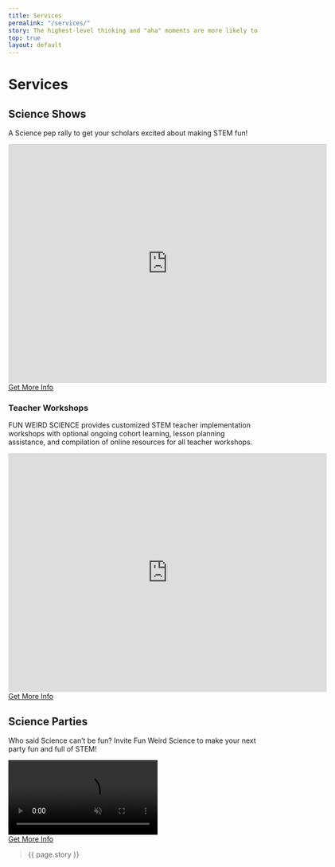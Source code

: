 ```yaml
---
title: Services
permalink: "/services/"
story: The highest-level thinking and "aha" moments are more likely to occur in an atmosphere of "exuberant discovery", where students of all ages retain that kindergarten enthusiasm of embracing each day with joy of learning.Who said Science can't be fun? Invite Fun Weird Science to make your next party fun and full of STEM!
top: true
layout: default
---
```


<div class = 'fulls shows'>
<div class = 'flex-in overlay'>
<h1>Services</h1>
</div>
</div>
<div class = 'bright flex-in'>
<div class = 'tripple'>
<h2 id = 'science-shows' class = 'center'>Science Shows</h2>
<p class = 'center'>A Science pep rally to get your scholars excited about making STEM fun!</p>
<div class = 'flex-in'>
  <iframe allowFullScreen frameborder="0" height="480" mozallowfullscreen src="https://player.vimeo.com/video/248979833" webkitAllowFullScreen width="640"></iframe>
</div>
<a class = 'submit' href = '{{site.baseurl}}/contact'>Get More Info</a>
</div>
</div>
<div class = 'dull flex-in'>
<div class = 'card'>
<h3 id = 'teacher-workshops'>Teacher Workshops</h3>
<p class = 'flex-in'>FUN WEIRD SCIENCE provides customized STEM teacher implementation workshops with optional ongoing cohort learning, lesson planning assistance, and compilation of online resources for all teacher workshops.</p>
<div class = 'flex-in'>
  <iframe allowFullScreen frameborder="0" height="480" mozallowfullscreen src="https://player.vimeo.com/video/122393396" webkitAllowFullScreen width="640"></iframe>
</div>
<a class = 'submit' href = '{{site.baseurl}}/contact'>Get More Info</a>
</div>
</div>
<div class = 'bright flex-in'>
<div class = 'card'>
<h2 id = 'science-parties'>Science Parties</h2>
<p class = 'center'>Who said Science can’t be fun? Invite Fun Weird Science to make your next party fun and full of STEM!</p>
<div class = 'film'>
    <video autoplay loop muted>
       <source src = 'https://funweirdscience.com/assets/party.mp4' type = 'video/mp4' >
    </video>
    <div class = 'volume'>
    <i class="fas fa-volume-up"></i>
  </div>   
</div>
<a class = 'submit' href = '{{site.baseurl}}/contact'>Get More Info</a>
</div>
</div>
<div class = 'ma-2 wrap_min'>
<blockquote> 
  <i class = 'icon icon-opens' aria-hidden = 'true'></i>
  {{ page.story }}
  <i class = 'icon icon-closes' aria-hidden = 'true'></i>
</blockquote>
